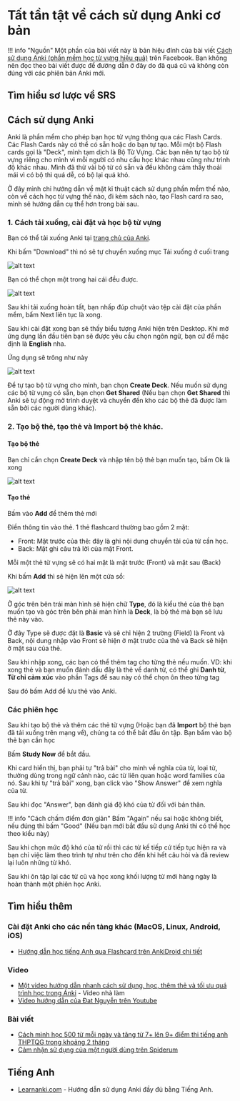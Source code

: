 # Tất tần tật về cách sử dụng Anki cơ bản

!!! info "Nguồn"
    Một phần của bài viết này là bản hiệu đính của bài viết [Cách sử dụng Anki (phần mềm học từ vựng hiệu quả)](https://m.facebook.com/nt/screen/?params={"note_id"%3A933213530535027}&path=%2Fnotes%2Fnote%2F) trên Facebook. Bạn không nên đọc theo bài viết được để đường dẫn ở đây do đã quá cũ và không còn đúng với các phiên bản Anki mới.

## Tìm hiểu sơ lược về SRS

## Cách sử dụng Anki

Anki là phần mềm cho phép bạn học từ vựng thông qua các Flash Cards. Các Flash Cards này có thể có sẵn hoặc do bạn tự tạo. Mỗi một bộ Flash cards gọi là "Deck", mình tạm dịch là Bộ Từ Vựng. Các bạn nên tự tạo bộ từ vựng riêng cho mình vì mỗi người có nhu cầu học khác nhau cũng như trình độ khác nhau. Mình đã thử vài bộ từ có sẵn và đều không cảm thấy thoải mái vì có bộ thì quá dễ, có bộ lại quá khó.

Ở đây mình chỉ hướng dẫn về mặt kĩ thuật cách sử dụng phần mềm thế nào, còn về cách học từ vựng thế nào, đi kèm sách nào, tạo Flash card ra sao, mình sẽ hướng dẫn cụ thể hơn trong bài sau.

### 1. Cách tải xuống, cài đặt và học bộ từ vựng

Bạn có thể tải xuống Anki tại [trang chủ của Anki](https://apps.ankiweb.net/).

Khi bấm "Download" thì nó sẽ tự chuyển xuống mục Tải xuống ở cuối trang

![alt text](img/anki/homepage1.png)

Bạn có thể chọn một trong hai cái đều được.

![alt text](img/anki/download-page.png)

Sau khi tải xuống hoàn tất, bạn nhấp đúp chuột vào tệp cài đặt của phần mềm, bấm Next liên tục là xong.

Sau khi cài đặt xong bạn sẽ thấy biểu tượng Anki hiện trên Desktop. Khi mở ứng dụng lần đầu tiên bạn sẽ được yêu cầu chọn ngôn ngữ, bạn cứ để mặc định là **English** nha.

Ứng dụng sẽ trông như này

![alt text](img/anki/main-screen1.png)

Để tự tạo bộ từ vựng cho mình, bạn chọn **Create Deck**. Nếu muốn sử dụng các bộ từ vựng có sẵn, bạn chọn **Get Shared** (Nếu bạn chọn **Get Shared** thì Anki sẽ tự động mở trình duyệt và chuyển đến kho các bộ thẻ đã được làm sẵn bởi các người dùng khác).

### 2. Tạo bộ thẻ, tạo thẻ và Import bộ thẻ khác.

#### Tạo bộ thẻ

Bạn chỉ cần chọn **Create Deck** và nhập tên bộ thẻ bạn muốn tạo, bấm Ok là xong

![alt text](img/anki/create-deck.png)

#### Tạo thẻ

Bấm vào **Add** để thêm thẻ mới

Điền thông tin vào thẻ. 1 thẻ flashcard thường bao gồm 2 mặt:

- Front: Mặt trước của thẻ: đây là ghi nội dung chuyển tải của từ cần học.
- Back: Mặt ghi câu trả lời của mặt Front.

Mỗi một thẻ từ vựng sẽ có hai mặt là mặt trước (Front) và mặt sau (Back)

<!-- Trong Anki sẽ có các Note Type (Hay "kiểu thẻ"), mỗi một kiểu thẻ sẽ bao gồm những Field khác nhau để bạn điền. Bạn chưa cần hiểu quá chi tiết về phần này.  -->

Khi bấm **Add** thì sẽ hiện lên một cửa sổ:

![alt text](img/anki/addcard.png)

Ở góc trên bên trái màn hình sẽ hiện chữ **Type**, đó là kiểu thẻ của thẻ bạn muốn tạo và góc trên bên phải màn hình là **Deck**, là bộ thẻ mà bạn sẽ lưu thẻ này vào.

Ở đây Type sẽ được đặt là **Basic** và sẽ chỉ hiện 2 trường (Field) là Front và Back, nội dung nhập vào Front sẽ hiện ở mặt trước của thẻ và Back sẽ hiện ở mặt sau của thẻ.

Sau khi nhập xong, các bạn có thể thêm tag cho từng thẻ nếu muốn. VD: khi xong thẻ và bạn muốn đánh dấu đây là thẻ về danh từ, có thể ghi **Danh từ**, **Từ chỉ cảm xúc** vào phần Tags để sau này có thể chọn ôn theo từng tag

Sau đó bấm Add để lưu thẻ vào Anki.

### Các phiên học

Sau khi tạo bộ thẻ và thêm các thẻ từ vựng (Hoặc bạn đã **Import** bộ thẻ bạn đã tải xuống trên mạng về), chúng ta có thể bắt đầu ôn tập. Bạn bấm vào bộ thẻ bạn cần học

Bấm **Study Now** để bắt đầu.

Khi card hiển thị, bạn phải tự "trả bài" cho mình về nghĩa của từ, loại từ, thường dùng trong ngữ cảnh nào, các từ liên quan hoặc word families của nó. Sau khi tự "trả bài" xong, bạn click vào "Show Answer" để xem nghĩa của từ.

Sau khi đọc "Answer", bạn đánh giá độ khó của từ đối với bản thân.

!!! info "Cách chấm điểm đơn giản"
    Bấm "Again" nếu sai hoặc không biết, nếu đúng thì bấm "Good"
    (Nếu bạn mới bắt đầu sử dụng Anki thì có thể học theo kiểu này)

Sau khi chọn mức độ khó của từ rồi thì các từ kế tiếp cứ tiếp tục hiện ra và bạn chỉ việc làm theo trình tự như trên cho đến khi hết câu hỏi và đã review lại luôn những từ khó.

Sau khi ôn tập lại các từ cũ và học xong khối lượng từ mới hàng ngày là hoàn thành một phiên học Anki.

## Tìm hiểu thêm

### Cài đặt Anki cho các nền tảng khác (MacOS, Linux, Android, iOS)

- [Hướng dẫn học tiếng Anh qua Flashcard trên AnkiDroid chi tiết](https://www.thegioididong.com/game-app/huong-dan-hoc-tieng-anh-qua-flashcard-tren-ankidroid-chi-tiet-1378805)

### Video

- [Một video hướng dẫn nhanh cách sử dụng, học, thêm thẻ và tối ưu quá trình học trong Anki](https://www.youtube.com/watch?v=Om_1NECh8sQ) - Video nhà làm
- [Video hướng dẫn của Đat Nguyễn trên Youtube](https://youtu.be/M9-qwsHyBrc)

### Bài viết

- [Cách mình học 500 từ mỗi ngày và tăng từ 7+ lên 9+ điểm thi tiếng anh THPTQG trong khoảng 2 tháng](https://spiderum.com/bai-dang/Cach-minh-hoc-500-tu-moi-ngay-va-tang-tu-7-len-9-diem-thi-tieng-anh-THPTQG-trong-khoang-2-thang-k8Pd390eNrS3)
- [Cảm nhận sử dụng của một người dùng trên Spiderum](https://spiderum.com/bai-dang/Tron-1-nam-su-dung-Anki-de-nho-moi-thu-va-mot-so-ghi-chu-8pz)

## Tiếng Anh

- [Learnanki.com](https://leananki.com/how-to-use-anki-tutorial/) - Hướng dẫn sử dụng Anki đầy đủ bằng Tiếng Anh.
